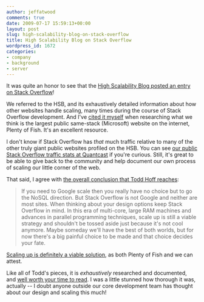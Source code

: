 ```yaml
---
author: jeffatwood
comments: true
date: 2009-07-17 15:59:13+00:00
layout: post
slug: high-scalability-blog-on-stack-overflow
title: High Scalability Blog on Stack Overflow
wordpress_id: 1672
categories:
- company
- background
- server
---
```



It was quite an honor to see that the [High Scalability Blog posted an entry on Stack Overflow](http://highscalability.com/stack-overflow-architecture)!



We referred to the HSB, and its exhaustively detailed information about how other websites handle scaling, many times during the course of Stack Overflow development. And I've [cited it myself](http://www.codinghorror.com/blog/archives/001195.html) when researching what we think is the largest public same-stack (Microsoft) website on the internet, Plenty of Fish. It's an excellent resource.



I don't know if Stack Overflow has _that_ much traffic relative to many of the other truly giant public websites profiled on the HSB. You can see [our public Stack Overflow traffic stats at Quantcast](http://www.quantcast.com/stackoverflow.com) if you're curious. Still, it's great to be able to give back to the community and help document our own process of scaling our little corner of the web.



That said, I agree with [the overall conclusion that Todd Hoff reaches](http://highscalability.com/stack-overflow-architecture):





<blockquote>
If you need to Google scale then you really have no choice but to go the NoSQL direction. But Stack Overflow is not Google and neither are most sites. When thinking about your design options keep Stack Overflow in mind. In this era of multi-core, large RAM machines and advances in parallel programming techniques, scale up is still a viable strategy and shouldn't be tossed aside just because it's not cool anymore. Maybe someday we'll have the best of both worlds, but for now there's a big painful choice to be made and that choice decides your fate.
</blockquote>





[Scaling up is definitely a viable solution](http://www.codinghorror.com/blog/archives/001279.html), as both Plenty of Fish and we can attest.



Like all of Todd's pieces, it is _exhaustively_ researched and documented, and [well worth your time to read](http://highscalability.com/stack-overflow-architecture). I was a little stunned how thorough it was, actually -- I doubt anyone outside our core development team has thought about our design and scaling this much!

